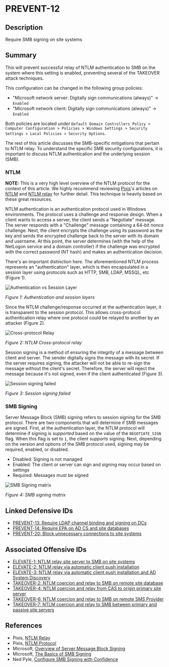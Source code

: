 # PREVENT-12

## Description
Require SMB signing on site systems

## Summary
This will prevent successful relay of NTLM authentication to SMB on the system where this setting is enabled, preventing several of the TAKEOVER attack techniques.

This configuration can be changed in the following group policies:

- "Microsoft network server: Digitally sign communications (always)" -> `Enabled`
- "Microsoft network client: Digitally sign communications (always)" -> `Enabled`

Both policies are located under `Default Domain Controllers Policy > Computer Configuration > Policies > Windows Settings > Security Settings > Local Policies > Security Options`.

The rest of this article discusses the SMB-specific mitigations that pertain to NTLM relay. To understand the specific SMB security configurations, it is important to discuss NTLM authentication and the underlying session (SMB).

### NTLM

**NOTE:** This is a very high level overview of the NTLM protocol for the context of this article. We highly recommend reviewing [Pixis](https://twitter.com/HackAndDo)'s articles on [NTLM](https://en.hackndo.com/pass-the-hash/#protocol-ntlm) and [NTLM relay](https://en.hackndo.com/ntlm-relay/) for further detail. This technique is heavily based on these great resources.

NTLM authentication is an authentication protocol used in Windows environments. The protocol uses a challenge and response design. When a client wants to access a server, the client sends a "Negotiate" message. The server responds with a "Challenge" message containing a 64-bit nonce challenge. Next, the client encrypts the challenge using its password as the key and sends the encrypted challenge back to the server with its domain and username. At this point, the server determines (with the help of the NetLogon service and a domain controller) if the challenge was encrypted with the correct password (NT hash) and makes an authentication decision.

There's an important distinction here. The aforementioned NTLM process represents an "authentication" layer, which is then encapsulated in a session layer using protocols such as HTTP, SMB, LDAP, MSSQL, etc (Figure 1). 

![Authentication vs Session Layer](./prevent-12_auth-vs-session.png)

_Figure 1: Authentication and session layers_

Since the NTLM challenge/response occurred at the authentication layer, it is transparent to the session protocol. This allows cross-protocol authentication relay where one protocol could be relayed to another by an attacker (Figure 2).

![Cross-protocol Relay](./prevent-12_ntlm-cross-protocol.png)

_Figure 2: NTLM Cross-protocol relay_

Session signing is a method of ensuring the integrity of a message between client and server. The sender digitally signs the message with its secret. If the server requires signing, the attacker will not be able to re-sign the message without the client's secret. Therefore, the server will reject the message because it's not signed, even if the client authenticated (Figure 3).

![Session signing failed](./prevent_12-ntlm_session-signing-failed.png)

_Figure 3: Session signing failed_

### SMB Signing
Server Message Block (SMB) signing refers to session signing for the SMB protocol. There are two components that will determine if SMB messages are signed. First, at the authentication layer, the NTLM protocol will determine if signing is _supported_ based on the value of the `NEGOTIATE_SIGN` flag. When this flag is set to `1`, the client _supports_ signing. Next, depending on the version and options of the SMB protocol used, signing may be required, enabled, or disabled.

- Disabled: Signing is not managed
- Enabled: The client or server can sign and signing may occur based on settings
- Required: Messages must be signed

![SMB Signing matrix](./prevent_12_ntlm-signing-table.png)

_Figure 4: SMB signing matrix_

## Linked Defensive IDs
- [PREVENT-13: Require LDAP channel binding and signing on DCs](../PREVENT-13/prevent-13_description.md)
- [PREVENT-14: Require EPA on AD CS and site databases](../PREVENT-14/prevent-14_description.md)
- [PREVENT-20: Block unnecessary connections to site systems](../PREVENT-20/prevent-20_description.md)

## Associated Offensive IDs
- [ELEVATE-1: NTLM relay site server to SMB on site systems](../../../attack-techniques/ELEVATE/ELEVATE-1/ELEVATE-1_description.md)
- [ELEVATE-2: NTLM relay via automatic client push installation](../../../attack-techniques/ELEVATE/ELEVATE-2/ELEVATE-2_description.md)
- [ELEVATE-3: NTLM relay via automatic client push installation and AD System Discovery](../../../attack-techniques/ELEVATE/ELEVATE-3/ELEVATE-3_description.md)
- [TAKEOVER-2: NTLM coercion and relay to SMB on remote site database](../../../attack-techniques/TAKEOVER/TAKEOVER-2/takeover-2_description.md)
- [TAKEOVER-4: NTLM coercion and relay from CAS to origin primary site server](../../../attack-techniques/TAKEOVER/TAKEOVER-4/takeover-4_description.md)
- [TAKEOVER-6: NTLM coercion and relay to SMB on remote SMS Provider](../../../attack-techniques/TAKEOVER/TAKEOVER-6/takeover-6_description.md)
- [TAKEOVER-7: NTLM coercion and relay to SMB between primary and passive site servers](../../../attack-techniques/TAKEOVER/TAKEOVER-7/takeover-7_description.md)

## References
- Pixis, [NTLM Relay](https://en.hackndo.com/ntlm-relay/)
- Pixis, [NTLM Protocol](https://en.hackndo.com/pass-the-hash/#protocol-ntlm)
- Microsoft, [Overview of Server Message Block Signing](https://learn.microsoft.com/en-us/troubleshoot/windows-server/networking/overview-server-message-block-signing)
- Microsoft, [The Basics of SMB Signing](https://learn.microsoft.com/fr-fr/archive/blogs/josebda/the-basics-of-smb-signing-covering-both-smb1-and-smb2)
- Ned Pyle, [Configure SMB Signing with Confidence](https://techcommunity.microsoft.com/t5/storage-at-microsoft/configure-smb-signing-with-confidence/ba-p/2418102)

